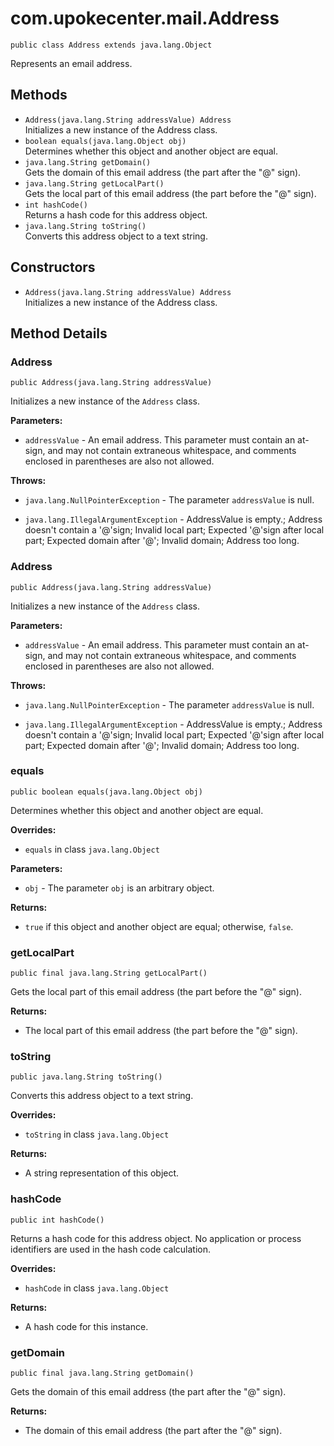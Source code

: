 # com.upokecenter.mail.Address

    public class Address extends java.lang.Object

Represents an email address.

## Methods

* `Address​(java.lang.String addressValue) Address`<br>
 Initializes a new instance of the Address
 class.
* `boolean equals​(java.lang.Object obj)`<br>
 Determines whether this object and another object are equal.
* `java.lang.String getDomain()`<br>
 Gets the domain of this email address (the part after the "@" sign).
* `java.lang.String getLocalPart()`<br>
 Gets the local part of this email address (the part before the "@" sign).
* `int hashCode()`<br>
 Returns a hash code for this address object.
* `java.lang.String toString()`<br>
 Converts this address object to a text string.

## Constructors

* `Address​(java.lang.String addressValue) Address`<br>
 Initializes a new instance of the Address
 class.

## Method Details

### Address
    public Address​(java.lang.String addressValue)
Initializes a new instance of the <code>Address</code>
 class.

**Parameters:**

* <code>addressValue</code> - An email address. This parameter must contain an
 at-sign, and may not contain extraneous whitespace, and comments
 enclosed in parentheses are also not allowed.

**Throws:**

* <code>java.lang.NullPointerException</code> - The parameter <code>addressValue</code> is null.

* <code>java.lang.IllegalArgumentException</code> - AddressValue is empty.; Address doesn't contain a
 '@'sign; Invalid local part; Expected '@'sign after local part;
 Expected domain after '@'; Invalid domain; Address too long.

### Address
    public Address​(java.lang.String addressValue)
Initializes a new instance of the <code>Address</code>
 class.

**Parameters:**

* <code>addressValue</code> - An email address. This parameter must contain an
 at-sign, and may not contain extraneous whitespace, and comments
 enclosed in parentheses are also not allowed.

**Throws:**

* <code>java.lang.NullPointerException</code> - The parameter <code>addressValue</code> is null.

* <code>java.lang.IllegalArgumentException</code> - AddressValue is empty.; Address doesn't contain a
 '@'sign; Invalid local part; Expected '@'sign after local part;
 Expected domain after '@'; Invalid domain; Address too long.

### equals
    public boolean equals​(java.lang.Object obj)
Determines whether this object and another object are equal.

**Overrides:**

* <code>equals</code> in class <code>java.lang.Object</code>

**Parameters:**

* <code>obj</code> - The parameter <code>obj</code> is an arbitrary object.

**Returns:**

* <code>true</code> if this object and another object are equal; otherwise,
 <code>false</code>.

### getLocalPart
    public final java.lang.String getLocalPart()
Gets the local part of this email address (the part before the "@" sign).

**Returns:**

* The local part of this email address (the part before the "@" sign).

### toString
    public java.lang.String toString()
Converts this address object to a text string.

**Overrides:**

* <code>toString</code> in class <code>java.lang.Object</code>

**Returns:**

* A string representation of this object.

### hashCode
    public int hashCode()
Returns a hash code for this address object. No application or process
 identifiers are used in the hash code calculation.

**Overrides:**

* <code>hashCode</code> in class <code>java.lang.Object</code>

**Returns:**

* A hash code for this instance.

### getDomain
    public final java.lang.String getDomain()
Gets the domain of this email address (the part after the "@" sign).

**Returns:**

* The domain of this email address (the part after the "@" sign).
